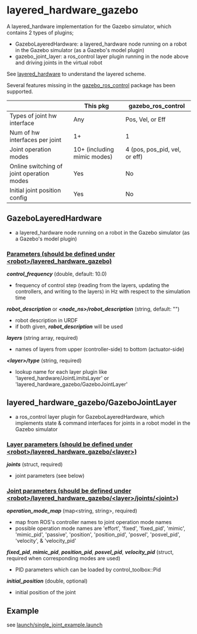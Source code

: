 # layered_hardware_gazebo
A layered_hardware implementation for the Gazebo simulator, which contains 2 types of plugins;

* GazeboLayeredHardware: a layered_hardware node running on a robot in the Gazebo simulator (as a Gazebo's model plugin)
* gazebo_joint_layer: a ros_control layer plugin running in the node above and driving joints in the virtual robot

See [layered_hardware](https://github.com/yoshito-n-students/layered_hardware) to understand the layered scheme.

Several features missing in the [gazebo_ros_control](https://github.com/ros-simulation/gazebo_ros_pkgs) package has been supported.

|                                | This pkg           | gazebo_ros_control            |
| ---                            | ---                | ---                           |
| Types of joint hw interface    | Any                | Pos, Vel, or Eff              |
| Num of hw interfaces per joint | 1+                 | 1                             |
| Joint operation modes | 10+ (including mimic modes) | 4 (pos, pos_pid, vel, or eff) |
| Online switching of joint operation modes | Yes     | No                            |
| Initial joint position config  | Yes                | No                            |

## GazeboLayeredHardware
* a layered_hardware node running on a robot in the Gazebo simulator (as a Gazebo's model plugin)

### <u>Parameters (should be defined under <robot\>/layered_hardware_gazebo)</u>
___control_frequency___ (double, default: 10.0)
* frequency of control step (reading from the layers, updating the controllers, and writing to the layers) in Hz with respect to the simulation time

___robot_description___ or ___<node_ns\>/robot_description___ (string, default: "")
* robot description in URDF
* if both given, ___robot_description___ will be used

___layers___ (string array, required)
* names of layers from upper (controller-side) to bottom (actuator-side)

___<layer\>/type___ (string, required)
* lookup name for each layer plugin like 'layered_hardware/JointLimitsLayer' or 'layered_hardware_gazebo/GazeboJointLayer'

## layered_hardware_gazebo/GazeboJointLayer
* a ros_control layer plugin for GazeboLayeredHardware, which implements state & command interfaces for joints in a robot model in the Gazebo simulator

### <u>Layer parameters (should be defined under <robot\>/layered_hardware_gazebo/<layer\>)</u>
___joints___ (struct, required)
* joint parameters (see below)

### <u>Joint parameters (should be defined under <robot\>/layered_hardware_gazebo/<layer\>/joints/<joint\>)</u>
___operation_mode_map___ (map<string, string>, required)
* map from ROS's controller names to joint operation mode names
* possible operation mode names are 'effort', 'fixed', 'fixed_pid', 'mimic', 'mimic_pid', 'passive', 'position', 'position_pid', 'posvel', 'posvel_pid', 'velocity', & 'velocity_pid'

___fixed_pid___, ___mimic_pid___, ___position_pid___, ___posvel_pid___, ___velocity_pid___ (struct, required when corresponding modes are used)
* PID parameters which can be loaded by control_toolbox::Pid

___initial_position___ (double, optional)
* initial position of the joint

## Example
see [launch/single_joint_example.launch](launch/single_joint_example.launch)